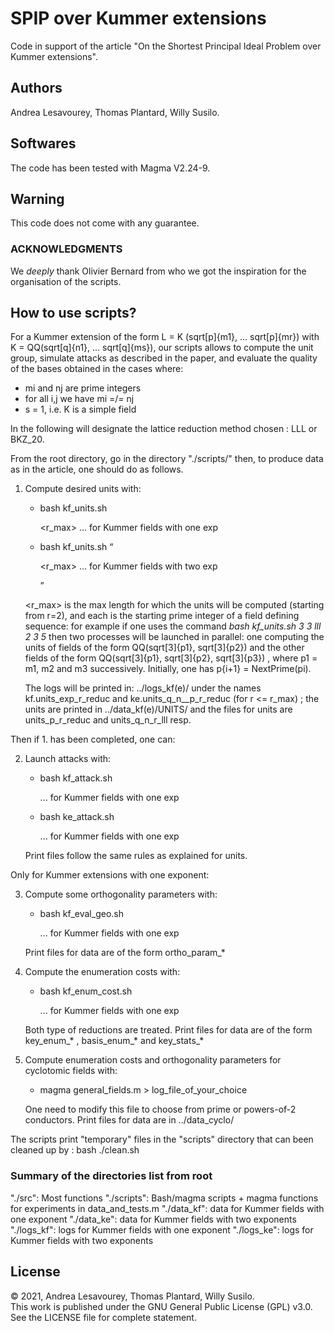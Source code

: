 # SPIP over Kummer extensions

Code in support of the article "On the Shortest Principal Ideal Problem over Kummer 
extensions".

## Authors
Andrea Lesavourey, Thomas Plantard, Willy Susilo.

## Softwares
The code has been tested with Magma V2.24-9.


## Warning
This code does not come with any guarantee. 


### ACKNOWLEDGMENTS
We *deeply* thank Olivier Bernard from who we got the inspiration for the organisation of the scripts. 


## How to use scripts?

For a Kummer extension of the form L = K (sqrt[p]{m1}, ... sqrt[p]{mr}) with
K = QQ(sqrt[q]{n1}, ... sqrt[q]{ms}), our scripts allows to compute the unit group,
simulate attacks as described in the paper, and evaluate the quality of the bases
obtained in the cases where:
- mi and nj are prime integers
- for all i,j we have mi =/= nj
- s = 1, i.e. K is a simple field

In the following <reduc> will designate the lattice reduction method chosen : LLL or
BKZ_20.

From the root directory, go in the directory "./scripts/" then, 
to produce data as in the article, one should do as follows.

1. Compute desired units with:
   - bash kf_units.sh <p> <r_max> <reduc> <m1> ... <mt> for Kummer fields with one
   exp
   - bash kf_units.sh <q> <n> <reduc> <p> <r_max> <m1> ... <ms> for Kummer fields with two
   exp

   <r_max> is the max length for which the units will be computed (starting from r=2),
   and each <mi> is the starting prime integer of a field defining sequence: for
   example if one uses the command
                      *bash kf_units.sh 3 3 lll 2 3 5*
   then two processes will be launched in parallel: one computing the units of
   fields of the form QQ(sqrt[3]{p1}, sqrt[3]{p2}) and the other fields of the form
   QQ(sqrt[3]{p1}, sqrt[3]{p2}, sqrt[3]{p3}) , where p1 = m1, m2 and m3 successively.
   Initially, one has p{i+1} = NextPrime(pi).
   
   The logs will be printed in: ../logs_kf(e)/ under the names kf.units_exp_r_reduc
   and ke.units_q_n__p_r_reduc (for r <= r_max) ;
   the units are printed in ../data_kf(e)/UNITS/  and the files for units are
   units_p_r_reduc and units_q_n_r_lll resp.
   
   
Then if 1. has been completed, one can:

2. Launch attacks with:
   - bash kf_attack.sh <p> <r> <reduc> <m1> ... <mt> for Kummer fields with one
   exp
   - bash ke_attack.sh <p> <r> <reduc> <m1> ... <mt> for Kummer fields with one
   exp

   Print files follow the same rules as explained for units.


Only for Kummer extensions with one exponent:

3. Compute some orthogonality parameters with:
   - bash kf_eval_geo.sh <p> <r> <reduc> <m1> ... <mt> for Kummer fields with one
   exp

   Print files for data are of the form  ortho_param_*


4. Compute the enumeration costs with:
   - bash kf_enum_cost.sh <p> <r>  <m1> ... <mt> for Kummer fields with one
   exp

   Both type of reductions are treated. Print files for data are of the form
   key_enum_* , basis_enum_* and key_stats_*


5. Compute enumeration costs and orthogonality parameters for cyclotomic fields with:
   - magma general_fields.m > log_file_of_your_choice 

   One need to modify this file to choose from prime or powers-of-2 conductors.
   Print files for data are in ../data_cyclo/



The scripts print "temporary" files in the "scripts" directory that can been cleaned up
by :  bash ./clean.sh


### Summary of the directories list from root
 "./src": Most functions
 "./scripts": Bash/magma scripts + magma functions for experiments in data_and_tests.m
 "./data_kf": data for Kummer fields with one exponent
 "./data_ke": data for Kummer fields with two exponents
 "./logs_kf": logs for Kummer fields with one exponent
 "./logs_ke": logs for Kummer fields with two exponents
 

## License
&copy; 2021, Andrea Lesavourey, Thomas Plantard, Willy Susilo.  
This work is published under the GNU General Public License (GPL) v3.0.  
See the LICENSE file for complete statement.
